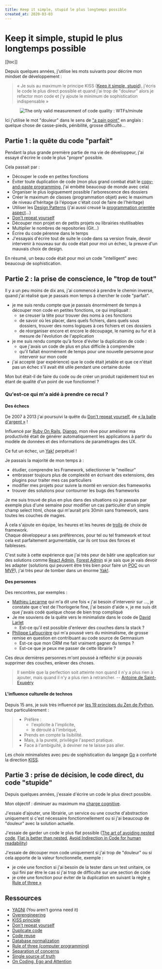 ```yaml
---
title: Keep it simple, stupid le plus longtemps possible
created_at: 2020-03-03
---
```

# Keep it simple, stupid le plus longtemps possible

[[toc]]

Depuis quelques années, j'utilise les mots suivants pour décrire mon mindset de développement :

> « Je suis au maximum le principe KISS ([Keep it simple, stupid](https://fr.wikipedia.org/wiki/Principe_KISS)), j'écris le code le plus direct possible
> et quand j'ai trop de "douleur" alors je refactor mon code et j'y ajoute le minimum de sophistication indispensable »

<div align="center">
    <img
      class="center"
      alt="The only valid measurement of code quality : WTFs/minute"
      src="https://camo.githubusercontent.com/0607e034aee88cce40b832367d44265e01b42654/68747470733a2f2f7777772e6f736e6577732e636f6d2f696d616765732f636f6d6963732f7774666d2e6a7067"
    />
</div>

Ici j'utilise le mot "douleur" dans le sens de ["a pain point"](https://hn.algolia.com/?dateRange=all&page=0&prefix=false&query=pain%20point&sort=byPopularity&type=story) en anglais : quelque chose de casse-pieds, pénibilité, grosse difficulté...

## Partie 1 : la quête du code "parfait"

Pendant la plus grande première partie de ma vie de développeur, j'ai essayé d'écrire le code le plus "propre" possible.

Cela passait par :

- Découper le code en petites fonctions
- Éviter toute duplication de code (mon plus grand combat était le [copy-and-paste programming](https://en.wikipedia.org/wiki/Copy-and-paste_programming), j'ai embêté beaucoup de monde avec cela)
- Organiser le plus logiquement possible l'arborescence des dossiers
- Créer le maximum de classes (programmation objet) avec le maximum de niveau d'héritage (à l'époque c'était cool de faire de l'héritage)
- Utiliser les [Design Patterns](https://en.wikipedia.org/wiki/Design_Patterns) (j'ai aussi creusé la [programmation orientée aspect](https://fr.wikipedia.org/wiki/Programmation_orient%C3%A9e_aspect)...)
- [Don't repeat yourself](https://en.wikipedia.org/wiki/Don%27t_repeat_yourself)
- Découper mon projet en de petits projets ou librairies réutilisables
- Multiplier le nombres de repositories (Git...)
- Écrire du code pérenne dans le temps
- J'essayais d'écrire tout de suite le code dans sa version finale, devoir intervenir à nouveau sur du code était pour moi un échec, la preuve d'un mauvais choix de design.

En résumé, un beau code était pour moi un code "intelligent" avec beaucoup de sophistication.

## Partie 2 : la prise de conscience, le "trop de tout"

Il y a un peu moins de dix ans, j'ai commencé à prendre le chemin inverse, quand j'ai réalisé que je passais mon temps à chercher le code "parfait".

- je me suis rendu compte que je passais énormément de temps à découper mon code en petites fonctions, ce qui impliquait :
  - se creuser la tête pour trouver des noms à ces fonctions
  - de savoir où les placer, dans quels fichiers, dans quels sous dossiers, trouver des noms logiques à ces fichiers et ces dossiers
  - de réorganiser encore et encore le découpage, le naming au fur et à mesure de l'évolution de l'application
- je me suis rendu compte qu'à force d'éviter la duplication de code :
  - que j'avais un code de plus en plus difficile à comprendre
  - qu'il fallait énormément de temps pour une nouvelle personne pour intervenir sur mon code
- j'ai accepté (par expérience) que le code était jetable et que ce n'était pas un échec s'il avait été utile pendant une certaine durée

Mon but était-il de faire du code ou de créer un produit rapidement tout en étant de qualité d'un point de vue fonctionnel ?

### Qu'est-ce qui m'a aidé à prendre ce recul ?

#### Des échecs

De 2007 à 2013 j'ai poursuivi la quête du [Don't repeat yourself](https://en.wikipedia.org/wiki/Don%27t_repeat_yourself), de [« la balle d'argent »](https://fr.wikipedia.org/wiki/Pas_de_balle_en_argent) !

Influencé par [Ruby On Rails](https://fr.wikipedia.org/wiki/Ruby_on_Rails), [Django](https://fr.wikipedia.org/wiki/Django_(framework)),
mon rêve pour améliorer ma productivité était de générer automatiquement les applications à partir du modèle de données et des informations de paramétrages des UX.

Ce fut un échec, un [Yak!](https://github.com/stephane-klein/personnal-notebook/blob/master/003-ne-tonds-pas-de-yaks.md) perpétuel !

Je passais la majorité de mon temps à :

- étudier, comprendre les Framework, sélectionner le "meilleur"
- embrasser toujours plus de complexité en écrivant des extensions, des plugins pour traiter mes cas particuliers
- modifier mes projets pour suivre la monté en version des frameworks
- trouver des solutions pour contourner les bugs des frameworks

Je me suis trouvé de plus en plus dans des situations où je passais par exemple plus d'une semaine pour modifier un cas particulier d'un simple champ select html,
chose qui m'aurait pris 30min sans framework, sans toutes les couches de magies.

À cela s'ajoute en équipe, les heures et les heures de [trolls](https://fr.wikipedia.org/wiki/Troll_(Internet)) de choix de framework.<br />
Chaque développeur a ses préférences, pour tel ou tel framework et tout cela est parfaitement argumentable, car ils ont tous des forces et faiblesses.

C'est suite à cette expérience que j'ai très peur de bâtir une application sur des solutions comme [React Admin](https://github.com/marmelab/react-admin), [Forest Admin](https://www.forestadmin.com/) si je sais que je vais devoir les adapter (solutions qui peuvent être très bien pour faire un [POC](https://fr.wikipedia.org/wiki/Preuve_de_concept) ou un [MVP](https://fr.wikipedia.org/wiki/Produit_minimum_viable)), j'ai très peur de tomber dans un énorme [Yak!](https://github.com/stephane-klein/personnal-notebook/blob/master/003-ne-tonds-pas-de-yaks.md).

#### Des personnes

Des rencontres, par exemples :

- [Mathieu Lecarme](https://twitter.com/athoune) qui m'a dit une fois « j'ai besoin d'intervenir sur ..., je constate que c'est de l'horlogerie fine, j'ai besoin d'aide », je me suis dit que j'avais codé quelque chose de bien trop compliqué
- Je me souviens de la quête vers le minimaliste dans le code de [David Larlet](https://larlet.fr/david/blog/)
  - Est-ce qu'il est possible d'enlever des couches dans la stack ?
- [Philippe Lafoucrière](https://twitter.com/plafoucriere) qui m'a poussé vers du minimalisme, de grosse remise en question en contribuant au code source de Gemnasium
  - Est-ce que mon ORM me fait vraiment gagner du temps ?
  - Est-ce que je peux me passer de cette librairie ?

Ces deux dernières personnes m'ont poussé à réfléchir si je pouvais supprimer des couches, enlever des choses.

> Il semble que la perfection soit atteinte non quand il n'y a plus rien à ajouter, mais quand il n'y a plus rien à retrancher. -- [Antoine de Saint-Exupéry](https://fr.wikiquote.org/wiki/Perfection)

#### L'influence culturelle de technos

Depuis 15 ans, je suis très influencé par [les 19 principes du Zen de Python](https://fr.wikipedia.org/wiki/Zen_de_Python), tout particulièrement :

> - Préfère :
>   - l'explicite à l'implicite,
>   - le déroulé à l'imbriqué,
> - Prends en compte la lisibilité.
> - Mais, à la pureté, privilégie l'aspect pratique.
> - Face à l'ambiguïté, à deviner ne te laisse pas aller.

Les choix minimalistes avec peu de sophistication du langage [Go](https://en.wikipedia.org/wiki/Go_(programming_language)) a conforté la direction [KISS](https://fr.wikipedia.org/wiki/Principe_KISS).

## Partie 3 : prise de décision, le code direct, du code "stupide"

Depuis quelques années, j'essaie d'écrire un code le plus direct possible.

Mon objectif : diminuer au maximum ma [charge cognitive](https://fr.wikipedia.org/wiki/Charge_cognitive).

J'essaie d'ajouter, une librairie, un service ou une couche d'abstraction uniquement si c'est nécessaire fonctionnellement ou si j'ai beaucoup de "douleur" avec la solution actuelle.

J'essaie de garder un code le plus flat possible ([The art of avoiding nested code](https://www.thepythoncorner.com/2017/12/the-art-of-avoiding-nested-code/), [Flat is better than nested](https://medium.com/@ankushchoubey/clean-code-1-flat-is-better-than-nested-leave-when-not-okay-c09ba74090ef), [Avoid Indirection in Code for human readability](http://matthewrocklin.com/blog/work/2019/06/23/avoid-indirection))

J'essaie de découper mon code uniquement si j'ai trop de "douleur" ou si cela apporte de la valeur fonctionnelle, exemple :

- je crée une fonction si j'ai besoin de la tester dans un test unitaire, ce qui fini par être le cas si j'ai trop de difficulté sur une section de code
- je crée une fonction pour éviter de la duplication en suivant la règle [« Rule of three »](https://en.wikipedia.org/wiki/Rule_of_three_(computer_programming))

## Ressources

- [YAGNI](https://en.wikipedia.org/wiki/You_aren%27t_gonna_need_it) (You aren't gonna need it)
- [Overengineering](https://en.wikipedia.org/wiki/Overengineering)
- [KISS principle](https://en.wikipedia.org/wiki/KISS_principle)
- [Don't repeat yourself](https://en.wikipedia.org/wiki/Don%27t_repeat_yourself)
- [Duplicate code](https://en.wikipedia.org/wiki/Duplicate_code)
- [Code reuse](https://en.wikipedia.org/wiki/Code_reuse)
- [Database normalization](https://en.wikipedia.org/wiki/Database_normalization)
- [Rule of three (computer programming)](https://en.wikipedia.org/wiki/Rule_of_three_(computer_programming))
- [Separation of concerns](https://en.wikipedia.org/wiki/Separation_of_concerns)
- [Single source of truth](https://en.wikipedia.org/wiki/Single_source_of_truth)
- [On Coding, Ego and Attention](https://josebrowne.com/on-coding-ego-and-attention/)
